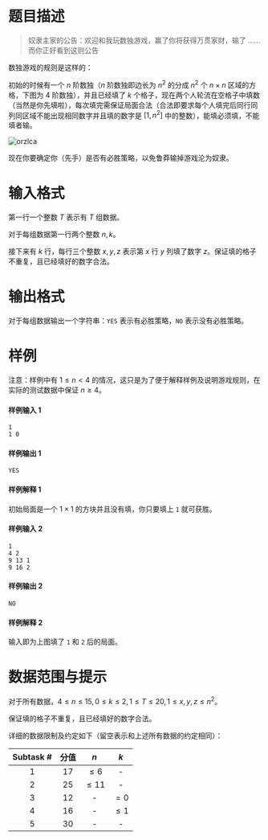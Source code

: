 
# 题目描述

> 奴隶主家的公告：欢迎和我玩数独游戏，赢了你将获得万贯家财，输了 …… 而你正好看到这则公告

数独游戏的规则是这样的：

初始的时候有一个 $n$ 阶数独（$n$ 阶数独即边长为 $n^2$ 的分成 $n^2$ 个 $n\times n$ 区域的方格，下图为 $4$ 阶数独），并且已经填了 $k$ 个格子，现在两个人轮流在空格子中填数（当然是你先填啦），每次填完需保证局面合法（合法即要求每个人填完后同行同列同区域不能出现相同数字并且填的数字是 $[1,n^2]$ 中的整数），能填必须填，不能填者输。

![orzlca](source/loj/543/img/aHR0cDovL3d3NC5zaW5haW1nLmNuL2xhcmdlLzAwNjBsbTdUbHkxZm4weHl6anBsZ2ozMGc3MGM2ZGZwLmpwZw==.jpg)

现在你要确定你（先手）是否有必胜策略，以免鲁莽输掉游戏沦为奴隶。

# 输入格式

第一行一个整数 $T$ 表示有 $T$ 组数据。

对于每组数据第一行两个整数 $n,k$。

接下来有 $k$ 行，每行三个整数 $x,y,z$ 表示第 $x$ 行 $y$ 列填了数字 $z$。保证填的格子不重复，且已经填好的数字合法。

# 输出格式

对于每组数据输出一个字符串：`YES` 表示有必胜策略，`NO` 表示没有必胜策略。

# 样例

注意：样例中有 $1\le n < 4$ 的情况，这只是为了便于解释样例及说明游戏规则，在实际的测试数据中保证 $n \ge 4$。

#### 样例输入 1
```plain
1
1 0
```

#### 样例输出 1
```plain
YES
```

#### 样例解释 1
初始局面是一个 $1\times 1$ 的方块并且没有填，你只要填上 `1` 就可获胜。

#### 样例输入 2
```plain
1
4 2
9 13 1
9 16 2
```

#### 样例输出 2
```plain
NO
```

#### 样例解释 2
输入即为上图填了 `1` 和 `2` 后的局面。

# 数据范围与提示

对于所有数据，$4\leq n \leq 15,0\leq k \leq 2,1 \leq T \leq 20,1\le x,y,z\le n^2$。

保证填的格子不重复，且已经填好的数字合法。

详细的数据限制及约定如下（留空表示和上述所有数据的约定相同）：

|Subtask #|分值|$n$|$k$|
|:-:|:-:|:-:|:-:|
|$1$|$17$|$\leq 6$|-|
|$2$|$25$|$\leq 11$|-|
|$3$|$12$|-|$=0$|
|$4$|$16$|-|$\leq 1$|
|$5$|$30$|-|-|

